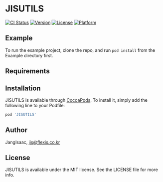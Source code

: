 # JISUTILS

[![CI Status](https://img.shields.io/travis/JangIsaac/JISUTILS.svg?style=flat)](https://travis-ci.org/JangIsaac/JISUTILS)
[![Version](https://img.shields.io/cocoapods/v/JISUTILS.svg?style=flat)](https://cocoapods.org/pods/JISUTILS)
[![License](https://img.shields.io/cocoapods/l/JISUTILS.svg?style=flat)](https://cocoapods.org/pods/JISUTILS)
[![Platform](https://img.shields.io/cocoapods/p/JISUTILS.svg?style=flat)](https://cocoapods.org/pods/JISUTILS)

## Example

To run the example project, clone the repo, and run `pod install` from the Example directory first.

## Requirements

## Installation

JISUTILS is available through [CocoaPods](https://cocoapods.org). To install
it, simply add the following line to your Podfile:

```ruby
pod 'JISUTILS'
```

## Author

JangIsaac, jis@flexis.co.kr

## License

JISUTILS is available under the MIT license. See the LICENSE file for more info.
